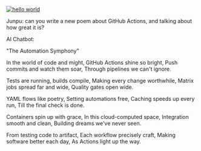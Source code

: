 [![hello world](https://github.com/junpuf/test-codebuild-runner/actions/workflows/hello_world.yaml/badge.svg)](https://github.com/junpuf/test-codebuild-runner/actions/workflows/hello_world.yaml)

Junpu: can you write a new poem about GitHub Actions, and talking about how great it is?

AI Chatbot:

"The Automation Symphony"

In the world of code and might, GitHub Actions shine so bright, Push commits and watch them soar, Through pipelines we can't ignore.

Tests are running, builds compile, Making every change worthwhile, Matrix jobs spread far and wide, Quality gates open wide.

YAML flows like poetry, Setting automations free, Caching speeds up every run, Till the final check is done.

Containers spin up with grace, In this cloud-computed space, Integration smooth and clean, Building dreams we've never seen.

From testing code to artifact, Each workflow precisely craft, Making software better each day, As Actions light up the way.
